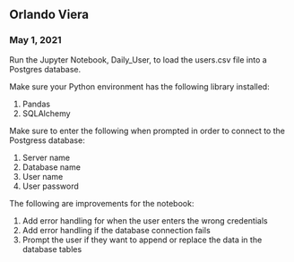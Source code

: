 ## Orlando Viera
### May 1, 2021


Run the Jupyter Notebook, Daily_User, to load the users.csv file into a Postgres database.

Make sure your Python environment has the following library installed:
  1) Pandas
  2) SQLAlchemy

Make sure to enter the following when prompted in order to connect to the Postgress database:
  1) Server name 
  2) Database name 
  3) User name  
  4) User password

The following are improvements for the notebook:
  1) Add error handling for when the user enters the wrong credentials
  2) Add error handling if the database connection fails
  3) Prompt the user if they want to append or replace the data in the database tables
  
